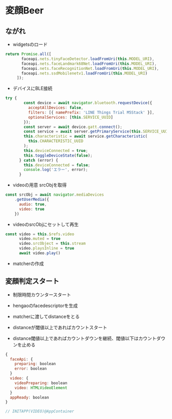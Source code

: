 # 変顔Beer

## ながれ
 - widgetsのロード
 ```js
 return Promise.all([
        faceapi.nets.tinyFaceDetector.loadFromUri(this.MODEL_URI),
        faceapi.nets.faceLandmark68Net.loadFromUri(this.MODEL_URI),
        faceapi.nets.faceRecognitionNet.loadFromUri(this.MODEL_URI),
        faceapi.nets.ssdMobilenetv1.loadFromUri(this.MODEL_URI)
      ]);
 ```

- デバイスにBLE接続
```js
try {
        const device = await navigator.bluetooth.requestDevice({
          acceptAllDevices: false,
          filters: [{ namePrefix: 'LINE Things Trial M5Stack' }],
          optionalServices: [this.SERVICE_UUID]
        });
        const server = await device.gatt.connect();
        const service = await server.getPrimaryService(this.SERVICE_UUID); //サービスに接続
        this.characteristic = await service.getCharacteristic(
          this.CHARACTERISTIC_UUID
        );
        this.deviceConnected = true;
        this.toggleDeviceState(false);
      } catch (error) {
        this.deviceConnected = false;
        console.log('エラー', error);
      }
```

- videoの用意 srcObjを取得
```js
const srcObj = await navigator.mediaDevices
    .getUserMedia({
      audio: true,
      video: true
    })
```

- videoのsrcObjにセットして再生
```js
const video = this.$refs.video
      video.muted = true
      video.srcObject = this.stream
      video.playsInline = true
      await video.play()
```

- matcherの作成

## 変顔判定スタート
- 制限時間カウンタースタート
- hengaoのfacedescriptorを生成
- matcherに渡してdistanceをとる

- distanceが閾値以上であればカウントスタート

- distance閾値以上であればカウントダウンを継続、閾値以下はカウントダウンを止める

```js
{
  faceApi: {
    preparing: boolean
    error: boolean
  }
  video: {
    videoPreparing: boolean
    video: HTMLVideoElement
  }
  appReady: boolean
}

// INITAPP(VIDEO)@AppContainer
```

